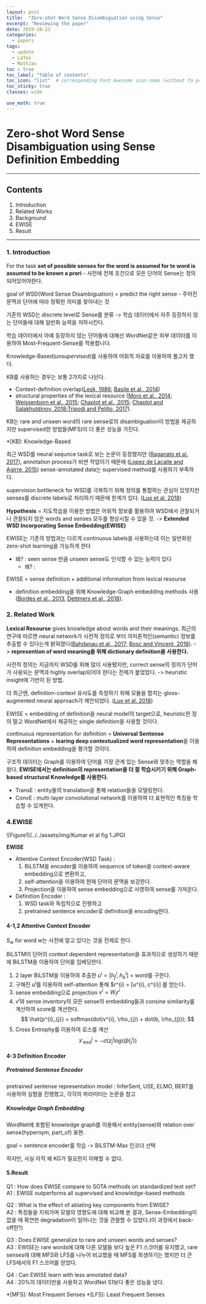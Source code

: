 ```yaml
---
layout: post
title:  "Zero-shot Word Sense Disambiguation using Sense"
excerpt: "Reviewing the paper"
date: 2019-10-23
categories: 
  - papers
tags:
  - update
  - LaTex
  - MathJax   
toc : true
toc_label: "Table of contents"
toc_icon: "list"  # corresponding Font Awesome icon name (without fa prefix)
toc_sticky: true
classes: wide  

use_math: true
---
```




# Zero-shot Word Sense Disambiguation using Sense Definition Embedding

---

## Contents
1. Introduction
2. Related Works
3. Background
4. EWISE
5. Result

---

### 1. Introduction

For the task **set of possible senses for the word is assumed for te word is assumed to be known a prori** - 사전에 전제 조건으로 모든 단어의 Sense는 정의 되어있어야한다.  

goal of WSD(Word Sense Disambiguation) = predict the right sense - 주어진 문맥과 단어에 따라 정확한 의미를 찾아내는 것  

기존의 WSD는 discrete level로 Sense를 분류 -> 학습 데이터에서 자주 등장하지 않는 단어들에 대해 일반화 능력을 저하시킨다.  

학습 데이터에서 아예 등장하지 않는 단어들에 대해선 WordNet같은 외부 데이터를 이용하여 Most-Frequent-Sense를 적용합니다.  

Knowledge-Based(*unsupervised*)를 사용하여 어휘적 자료를 이용하여 풀고자 했다. 

KB를 사용하는 경우는 보통 2가지로 나뉜다.
* Context-definition overlap([Lesk, 1986](http://citeseerx.ist.psu.edu/viewdoc/download?doi=10.1.1.178.2744&rep=rep1&type=pdf); [Basile et al., 2014](https://www.aclweb.org/anthology/C14-1151/))
* structural properties of the lexical resource ([Moro
et al., 2014](https://www.mitpressjournals.org/doi/abs/10.1162/tacl_a_00179); [Weissenborn et al., 2015](https://aclweb.org/anthology/P15-1058/); [Chaplot
et al., 2015](http://stanford.edu/~ashwinpp/assets/pdf/AAAI15-unsupWSD.pdf); [Chaplot and Salakhutdinov, 2018](https://arxiv.org/abs/1801.01900);[Tripodi and Pelillo, 2017](https://www.mitpressjournals.org/doi/10.1162/COLI_a_00242)).

KB는 rare and unseen word의 rare sense로의 disambiguation이 방법을 제공하지만 supervised한 방법들(MFS)이 더 좋은 성능을 가진다.

*[KB]: Knowledge-Based

최근 WSD를 neural sequnce task로 보는 논문이 등장했지만 ([Raganato et al. 2017](https://aclweb.org/anthology/D17-1120/)), annotation process가 비싼 작업이기 때문에 ([Lopez de Lacalle and Agirre, 2015](https://aclweb.org/anthology/S15-1007/)) sense-annotated data는 supervised method를 사용하기 부족하다.

supervision bottleneck for WSD를 극복하기 위해 정의를 통합하는 관심이 있엇지만 senses를 discrete labels로 처리하기 때문에 한계가 있다. ([Luo et al. 2018](https://www.aclweb.org/anthology/P18-1230/))

**Hypothesis** = 지도학습을 이용한 방법은 어휘적 정보를 활용하여 WSD에서 관찰되거나 관찰되지 않은 words and senses 모두를 향상시킬 수 있을 것. -> **Extended WSD Incorporating Sense Embedding(EWISE)**

EWISE는 기존의 방법과는 다르게 continuous labels을 사용하는데 이는 일반화된 zero-shot learning을 가능하게 한다 
- 왜? : seen sense 만큼 unseen sense도 인식할 수 있는 능력이 있다
    - 왜? :

EWISE = sense definition + additional information from lexical resourse

- definition embedding을 위해 Knowledge-Graph embedding methods 사용 ([Bordes et al., 2013](), [Dettmers et al., 2018]()).

### 2. Related Work

**Lexical Resourse** gives knowledge about words and their meanings. 최근의 연구에 따르면 neural network가 사전적 정의로 부터 의미론적인(semantic) 정보를 추출할 수 있다는게 밝혀졌다([Bahdanau et al., 2017](); [Bosc and Vincent,
2018]()). -> **represention of word meaning을 위해 dictionary definition을 사용한다.**

사전적 정의는 지금까지 WSD를 위해 많이 사용됐지만, correct sense의 정의가 단어가 사용되는 문맥과 highly overlap되어야 한다는 전제가 붙었었다. -> heuristic insight에 기반이 된 방법.

더 최근엔, definition-context 유사도를 측정하기 위해 모듈을 합치는  gloss-augmented neural approach가 제안되었다. ([Luo et al. 2018](https://www.aclweb.org/anthology/P18-1230/))

EWISE = embedding of definition을 neural model의 target으로, heuristic한 정의 말고 WordNet에서 제공하는 single definition을 사용할 것이다. 

continuous representation for definition = **Universal Sentense Representations** + **learing deep contextualized word representation**을 이용하여 definition embedding을 평가할 것이다.

구조적 데이터는 Graph를 이용하여 단어를 가장 관계 있는 Sense와 맞추는 역할을 해왔다. **EWISE에서는 definition의 representation을 더 잘 학습시키기 위해 Graph-based structural Knowledge를 사용한다.**
- TransE : entity들의 translation을 통해 relation들을 모델링한다.
- ConvE : multi-layer convolutional network를 이용하여 더 표현적인 특징을 학습할 수 있게한다.

### 4.EWISE

![Figure1](../../assets/img/Kumar et al fig 1.JPG)

**EWISE**
- Attentive Context Encoder(WSD Task) : 
    1. BiLSTM을 encoder를 이용하여 sequence of token을 context-aware embedding으로 변환하고, 
    2. self-attention을 이용하여 현재 단어의 문맥을 보강한다.
    3. Projection을 이용하여 sense embedding으로 사영하여 sense를 가져온다.
- Definition Encoder :
    1. WSD task와 독립적으로 진행하고
    2. pretrained sentence encoder로 definition을 encoding한다.

#### 4-1,2 Attentive Context Encoder

$S_{w}$ for word $w$는 사전에 알고 있다는 것을 전제로 한다.

BiLSTM이 단어의 context dependent representation을 효과적으로 생성하기 때문에 BiLSTM을 이용하여 단어를 임베딩한다.

1. 2 layer BiLSTM을 이용하여 추출한 $u^{i}=[h^{i}_{f}, h^{i}_{b}]$ = word를 구한다.
2. 구해진 $u^{i}$를 이용하여 self-attention 통해 $r^{i} = [u^{i}, c^{i}] 를 얻는다.
3. sense embedding으로 projection $v^{i}=W_{l}r^{i}$
4. $v^{i}$와 sense inventory의 모든 sense의 embedding들과 consine similarity를 계산하여 score를 계산한다.
$$
\hat{p^{i}_{j}} = softmax(dot(v^{i}, \rho_{j}) + dot(b, \rho_{j}));
$$
5. Cross Entrophy를 이용하여 로스를 계산
$$
\mathcal{L}^{i}_{wsd} = -\sigma(z^{i}_{j}log(\hat(p)^{i}_{j}))
$$

#### 4-3 Definition Encoder

##### Pretrained Sentense Encoder
pretrained sentense representation model : InferSent, USE, ELMO, BERT를 사용하여 실험을 진행했고, 각각의 파라미터는 논문을 참고

##### Knowledge Graph Embedding
WordNet에 포함된 knowledge graph를 이용해서 entity(sense)와 relation over sense(hypernym, part_of) 표현.

goal = sentence encoder를 학습 -> BiLSTM-Max 인코더 선택

하지만, 사실 아직 왜 KG가 필요한지 이해할 수 없다.

#### 5.Result

Q1 : How does EWISE compare to SOTA methods on standardized test set?  
A1 : EWISE outperforms all supervised and knowledge-based methods

Q2 : What is the effect of ablating key components from EWISE?  
A2 : 특징들을 지워가며 모델의 영향도에 대해 비교해 본 결과, Sense-Embedding이 없을 때 확연한 degradation이 일어나는 것을 관찰할 수 있었다.(이 과정에서 back-off란?)

Q3 : Does EWISE generalize to rare and unseen words and senses?  
A3 : EWISE는 rare words에 대해 다른 모델들 보다 높은 F1 스코어를 유지했고, rare senses에 대해 MFS와 LFS를 나누어 비교했을 때 MFS를 희생하기는 했지만 더 큰 LFS에서의 F1 스코어를 얻었다.

Q4 : Can EWISE learn with less annotated data?  
A4 : 20%의 데이터만을 사용하고 WordNet S1보다 좋은 성능을 냈다.

*[MFS]: Most Frequent Senses
*[LFS]: Least Frequent Senses